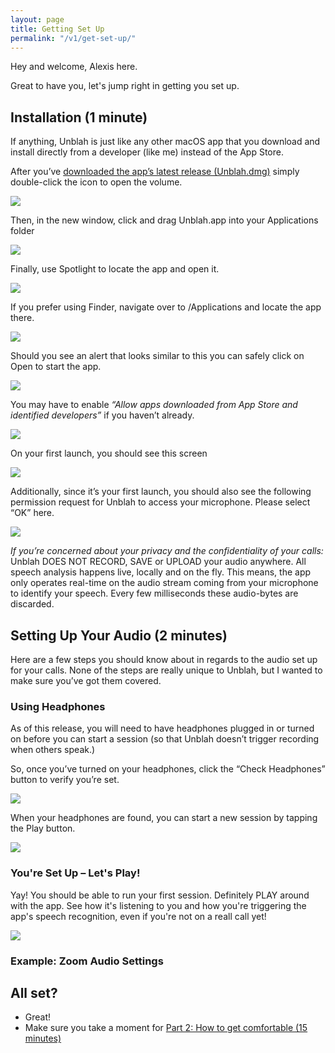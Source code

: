 ```yaml
---
layout: page
title: Getting Set Up
permalink: "/v1/get-set-up/"
---
```


Hey and welcome, Alexis here. 

Great to have you, let's jump right in getting you set up.

## Installation (1 minute)
If anything, Unblah is just like any other macOS app that you download and install directly from a developer (like me) instead of the App Store.

After you’ve [downloaded the app’s latest release (Unblah.dmg)](https://github.com/akaalias/getunblah/releases/latest/download/Unblah.dmg) simply double-click the icon to open the volume.

![](https://raw.githubusercontent.com/akaalias/getunblah/main/assets/images/unblah-in-downloads.png)

Then, in the new window, click and drag Unblah.app into your Applications folder 

![](https://raw.githubusercontent.com/akaalias/getunblah/main/assets/images/unblah-dmg-installer.png)

Finally, use Spotlight to locate the app and open it. 

![](https://raw.githubusercontent.com/akaalias/getunblah/main/assets/images/unblah-spotlight.png)

If you prefer using Finder, navigate over to /Applications and locate the app there. 

![](https://raw.githubusercontent.com/akaalias/getunblah/main/assets/images/unblah-finder.png)

Should you see an alert that looks similar to this you can safely click on Open to start the app. 

![](https://raw.githubusercontent.com/akaalias/getunblah/main/assets/images/open-app-dialog.png)

You may have to enable *“Allow apps downloaded from App Store and identified developers”* if you haven’t already. 

![](https://raw.githubusercontent.com/akaalias/getunblah/main/assets/images/allow-identified-developers.png)

On your first launch, you should see this screen

![](https://raw.githubusercontent.com/akaalias/getunblah/main/assets/images/home-screen.png)

Additionally, since it’s your first launch, you should also see the following permission request for Unblah to access your microphone. Please select “OK” here. 

![](https://raw.githubusercontent.com/akaalias/getunblah/main/assets/images/allow-mic-access.png)

*If you’re concerned about your privacy and the confidentiality of your calls:* Unblah DOES NOT RECORD, SAVE or UPLOAD your audio anywhere. All speech analysis happens live, locally and on the fly. This means, the app only operates real-time on the audio stream coming from your microphone to identify your speech. Every few milliseconds these audio-bytes are discarded.

## Setting Up Your Audio (2 minutes)
Here are a few steps you should know about in regards to the audio set up for your calls. None of the steps are really unique to Unblah, but I wanted to make sure you’ve got them covered.

### Using Headphones
As of this release, you will need to have headphones plugged in or turned on before you can start a session (so that Unblah doesn’t trigger recording when others speak.)

So, once you’ve turned on your headphones, click the “Check Headphones” button to verify you’re set. 

![](https://raw.githubusercontent.com/akaalias/getunblah/main/assets/images/home-screen.png)

When your headphones are found, you can start a new session by tapping the Play button.

![](https://raw.githubusercontent.com/akaalias/getunblah/main/assets/images/start-new-session.png)

### You're Set Up – Let's Play!

Yay! You should be able to run your first session. Definitely PLAY around with the app. See how it's listening to you and how you're triggering the app's speech recognition, even if you're not on a reall call yet!

![](https://raw.githubusercontent.com/akaalias/getunblah/main/assets/images/unblah-running-session-red.png)

### Example: Zoom Audio Settings

## All set?
- Great!
- Make sure you take a moment for [Part 2: How to get comfortable (15 minutes)](/v1/get-comfortable)